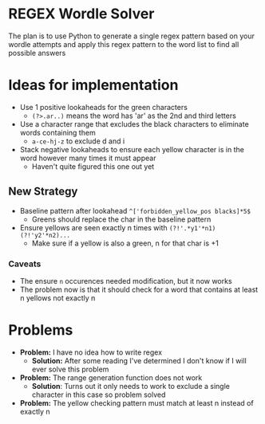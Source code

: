 # REGEX Wordle Solver
The plan is to use Python to generate a single regex pattern based on your wordle attempts and apply this regex pattern to the word list to find all possible answers

# Ideas for implementation
- Use 1 positive lookaheads for the green characters
    - `(?>.ar..)` means the word has 'ar' as the 2nd and third letters
- Use a character range that excludes the black characters to eliminate words containing them
    - `a-ce-hj-z` to exclude d and i
- Stack negative lookaheads to ensure each yellow character is in the word however many times it must appear
    - Haven't quite figured this one out yet

## New Strategy 
- Baseline pattern after lookahead `^['forbidden_yellow_pos blacks]*5$`
  - Greens should replace the char in the baseline pattern
- Ensure yellows are seen exactly n times with `(?!'.*y1'*n1)(?!'y2'*n2)...`
  - Make sure if a yellow is also a green, n for that char is +1
### Caveats
- The ensure `n` occurences needed modification, but it now works
- The problem now is that it should check for a word that contains at least n yellows not exactly n

# Problems
- **Problem:** I have no idea how to write regex
   - **Solution:** After some reading I've determined I don't know if I will ever solve this problem
- **Problem:** The range generation function does not work 
    - **Solution**: Turns out it only needs to work to exclude a single character in this case so problem solved
- **Problem:** The yellow checking pattern must match at least n instead of exactly n

